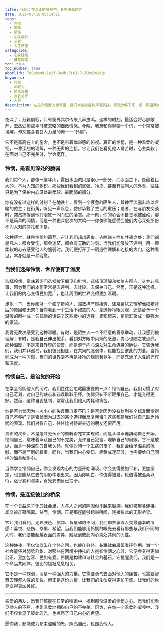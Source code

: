 ```yaml
---
title: 怜悯：在温柔的凝视中，看见彼此的光
date: 2025-08-16 06:14:21
tags:
  - 怜悯
  - 同情
  - 情感
  - 心灵成长
  - 治愈
  - 人生感悟
categories:
  - 心灵随笔
  - 情感探索
toc: true
toc_number: true
abbrlink: 7a8b9c0d-1e2f-3g4h-5i6j-7k8l9m0n1o2p
keywords:
  - 怜悯
  - 同理心
  - 情感连接
  - 自我关怀
  - 人性
description: 在这个喧嚣的世界里，我们常常被各种声音裹挟，却很少停下来，用一颗温柔的心去凝视。今天，我想和你聊聊“怜悯”——它不仅仅是同情，更是一种深刻的理解，一种无声的连接。它让我们看见他人深处的脆弱，也让我们学会温柔地拥抱自己的不完美。当怜悯之光照亮心间，世界便不再冰冷，而是充满了温暖与希望。
---
```


夜深了，万籁俱寂，只有窗外偶尔传来几声虫鸣。这样的时刻，最适合将心扉敞开，去感受那些平时被忽略的细微情感。今晚，我想和你聊聊一个词，一个常常被误解，却又蕴含着巨大力量的词——“怜悯”。

它不是高高在上的施舍，也不是带着优越感的俯视。真正的怜悯，是一种温柔的凝视，一种深刻的理解，一种无声的连接。它让我们在看见他人痛苦时，心生柔软；在面对自己不完美时，学会宽容。

### 怜悯，是看见深处的脆弱

我们每个人，都像一座冰山，露出水面的只是很小一部分，而水面之下，隐藏着巨大的、不为人知的体积。那些我们看到的坚强、冷漠、甚至有些刺人的外表，往往只是为了保护内心深处最柔软、最脆弱的部分。

你有没有过这样的时刻？在地铁上，看到一个疲惫的陌生人，眼神里流露出难以言喻的倦怠；在街角，听见一声叹息，仿佛承载了生活的重压；或者，在与朋友交谈时，突然捕捉到他们眼底一闪而过的落寞。那一刻，你的心会不自觉地被触动，那不是简单的同情，而是一种更深层次的共鸣——你仿佛能感受到他们内心深处那份不为人知的挣扎和不易。

这种感觉，就是怜悯的萌芽。它让我们超越表象，去触碰人性的共通之处：我们都是凡人，都会受伤，都会迷茫，都会有无助的时刻。当我们能够放下评判，用一颗柔软的心去感受他人的脆弱时，我们便打开了一扇通往理解和连接的大门。这种看见，本身就是一种治愈。

### 当我们选择怜悯，世界便有了温度

选择怜悯，意味着我们选择放下偏见和批判，选择用理解和接纳去回应。这并非易事，因为我们的本能常常是去评判、去比较、去保护自己。然而，正是这种选择，让我们的内心变得更加宽广，也让周围的世界变得更加温暖。

想象一下，当你面对一个犯了错的人，是选择严厉指责，还是尝试去理解他犯错背后的原因和无奈？当你看到一个生活不如意的人，是选择冷眼旁观，还是给予一个温暖的眼神或一句鼓励的话语？这些微小的选择，累积起来，便能汇聚成一股强大的暖流。

我曾无数次感受到这种温暖。有时，是陌生人一个不经意的善意举动，让我感到被理解；有时，是我自己伸出援手，看到对方眼中闪烁的感激，内心也随之被点亮。那种温暖，不是来自外界的赞誉，而是源于内心深处对生命连接的确认。它告诉我们，我们并非孤岛，我们彼此相连，在共同的脆弱中，也能找到彼此的力量。当怜悯成为一种习惯，我们的世界便不再是冰冷的规则和竞争，而是充满了人性的光辉和温度。

### 怜悯自己，是治愈的开始

在学会怜悯他人的同时，我们往往会忽略最重要的一点：怜悯自己。我们习惯了对自己苛刻，对自己的缺点和错误耿耿于怀，仿佛只有不断鞭策自己，才能变得更好。然而，这种自我批判，常常让我们陷入内耗和痛苦。

你是否也曾因为一次小小的失误而自责不已？是否曾因为没有达到某个标准而觉得自己不够好？是否曾因为过去的某个选择而反复懊悔？这些都是我们对自己缺乏怜悯的表现。我们对待自己，往往比对待最亲近的朋友还要严厉。

真正的成长，不是通过无休止的自我否定来实现的，而是从温柔地接纳自己开始。怜悯自己，意味着承认自己的不完美，允许自己犯错，理解自己的局限。它不是放纵，而是一种深刻的自我关怀。就像对待一个生病的孩子，我们会给予温柔的抚慰，而不是严厉的指责。同样，当我们内心受伤、疲惫或迷茫时，也需要给自己同样的温柔和耐心。

当你学会怜悯自己，你会发现内心的力量开始涌现。你会变得更加平和，更加坚定，也更能从过去的阴影中走出来。因为你明白，你值得被爱，也值得被温柔以待，这份爱和温柔，首先要由自己给予。

### 怜悯，是连接彼此的桥梁

在一个日益原子化的社会里，人与人之间的隔阂似乎越来越深。我们被屏幕连接，却又被屏幕隔离。然而，怜悯，正是那座能够跨越隔阂、连接彼此的无形桥梁。

它让我们看到，无论肤色、信仰、背景如何不同，我们都共享着人类最基本的情感：喜悦、悲伤、恐惧、希望。当我们能够用怜悯的眼光去看待那些与我们不同的人时，我们便能超越表面的差异，触及到彼此内心深处共同的人性。

这种连接，不仅仅发生在个体之间，也能在群体、甚至社会层面发挥作用。当一个社会能够对弱势群体、对那些在困境中挣扎的人抱有怜悯之心时，它便会变得更加公正、更加包容、更加有爱。怜悯是构建和谐社会的基石，它提醒我们，我们是一个命运共同体，彼此的福祉息息相关。

它不是一种软弱，而是一种强大的力量。它需要勇气去面对他人的痛苦，也需要智慧去理解人性的复杂。但正是这份力量，让我们的生命变得更加丰盛，让我们的世界变得更加美好。

---

亲爱的朋友，愿我们都能在日常的喧嚣中，找到那份温柔的怜悯之心。愿我们能看见他人的不易，也能温柔地拥抱自己的不完美。因为，在每一个温柔的凝视中，我们不仅看见了彼此的光，也点亮了自己内心的希望。

愿你我，都能成为那束温暖的光，照亮自己，也照亮他人。